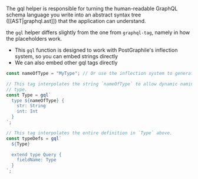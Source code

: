 
The gql helper is responsible for turning the human-readable GraphQL schema language you write into an abstract syntax tree ([[AST|graphql.ast]]) that the application can understand.

the `gql` helper differs slightly from the one from `graphql-tag`, namely in how the placeholders work.
- This `gql` function is designed to work with PostGraphile's inflection system, so you can embed strings directly
- We can also embed other gql tags directly

```js
const nameOfType = "MyType"; // Or use the inflection system to generate a type

// This tag interpolates the string `nameOfType` to allow dynamic naming of the
// type.
const Type = gql`
  type ${nameOfType} {
    str: String
    int: Int
  }
`;

// This tag interpolates the entire definition in `Type` above.
const typeDefs = gql`
  ${Type}

  extend type Query {
    fieldName: Type
  }
`;
```
